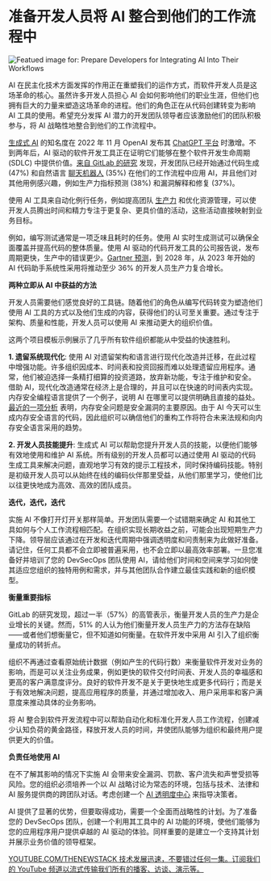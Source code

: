 # 准备开发人员将 AI 整合到他们的工作流程中

![Featued image for: Prepare Developers for Integrating AI Into Their Workflows](https://cdn.thenewstack.io/media/2024/07/752890e3-workflows-1024x576.jpg)

AI 在民主化技术方面发挥的作用正在重塑我们的运作方式，而软件开发人员是这场革命的核心。虽然许多开发人员担心 AI 会如何影响他们的职业生涯，但他们也拥有巨大的力量来塑造这场革命的进程。他们的角色正在从代码创建转变为影响 AI 工具的使用。希望充分发挥 AI 潜力的开发团队领导者应该激励他们的团队积极参与，将 AI 战略性地整合到他们的工作流程中。

[生成式 AI](https://thenewstack.io/ai/) 的知名度在 2022 年 11 月 OpenAI 发布其 [ChatGPT 平台](https://thenewstack.io/chatgpt-smart-but-not-smart-enough/) 时激增。不到两年后，AI 驱动的软件开发工具正在证明它们能够在整个软件开发生命周期 (SDLC) 中提供价值。[来自 GitLab 的研究](https://about.gitlab.com/developer-survey/) 发现，开发团队已经开始通过代码生成 (47%) 和自然语言 [聊天机器人](https://thenewstack.io/beyond-chatbots-how-ai-can-change-frontend-development/) (35%) 在他们的工作流程中应用 AI，并且他们对其他用例感兴趣，例如生产力指标预测 (38%) 和漏洞解释和修复 (37%)。

使用 AI 工具来自动化例行任务，例如提高团队 [生产力](https://thenewstack.io/can-devex-metrics-drive-developer-productivity/) 和优化资源管理，可以使开发人员腾出时间和精力专注于更复杂、更具价值的活动，这些活动直接映射到业务目标。

例如，编写测试通常是一项乏味且耗时的任务。使用 AI 实时生成测试可以确保全面覆盖并提高代码的整体质量。使用 AI 驱动的代码开发工具的公司报告说，发布周期更快，生产中的错误更少。[Gartner 预测](https://www.gartner.com/en/documents/5298563)，到 2028 年，从 2023 年开始的 AI 代码助手系统性采用将推动至少 36% 的开发人员生产力复合增长。

**两种立即从 AI 中获益的方法**

开发人员需要他们感觉良好的工具链。随着他们的角色从编写代码转变为塑造他们使用 AI 工具的方式以及他们生成的内容，获得他们的认可至关重要。通过专注于架构、质量和性能，开发人员可以使用 AI 来推动更大的组织价值。

这两个项目模板示例展示了几乎所有软件组织都能从中受益的快速胜利。

**1. 遗留系统现代化**: 使用 AI 对遗留架构和语言进行现代化改造并迁移，在此过程中增强功能。许多组织因成本、时间表和投资回报而难以处理遗留应用程序。通常，他们被迫选择一条精打细算的投资道路，放弃新功能，专注于维护和安全。
借助 AI，现代化改造通常在经济上是合理的，并且可以在快速的时间表内实现。内存安全编程语言提供了一个例子，说明 AI 在哪里可以提供明确且直接的益处。[最近的一项分析](https://www.horizon3.ai/attack-research/red-team/analysis-of-2023s-known-exploited-vulnerabilities/) 表明，内存安全问题是安全漏洞的主要原因。由于 AI 今天可以生成内存安全语言的代码，因此组织可以确信他们的重构工作将符合未来法规和向内存安全语言采用的趋势。

**2. 开发人员技能提升**: 生成式 AI 可以帮助您提升开发人员的技能，以便他们能够有效地使用和维护 AI 系统。所有级别的开发人员都可以通过使用 AI 驱动的代码生成工具来解决问题，直观地学习有效的提示工程技术，同时保持编码技能。特别是初级开发人员可以从始终在线的编码伙伴那里受益，从他们那里学习，使他们比以往更快地成为高效、高效的团队成员。

**迭代，迭代，迭代**

实施 AI 不像打开灯开关那样简单。开发团队需要一个试错期来确定 AI 和其他工具如何与个人工作流程相匹配。在组织实现长期收益之前，可能会出现短期生产力下降。领导层应该通过在开发和迭代周期中强调透明度和问责制来为此做好准备。
请记住，任何工具都不会立即被普遍采用，也不会立即以最高效率部署。一旦您准备好并培训了您的 DevSecOps 团队使用 AI，请给他们时间和空间来学习如何使其适应您组织的独特用例和需求，并与其他团队合作建立最佳实践和新的组织模型。

**衡量重要指标**

GitLab 的研究发现，超过一半（57%）的高管表示，衡量开发人员的生产力是企业增长的关键。然而，51% 的人认为他们衡量开发人员生产力的方法存在缺陷——或者他们想衡量它，但不知道如何衡量。在软件开发中采用 AI 引入了组织衡量成功的转折点。

组织不再通过查看原始统计数据（例如产生的代码行数）来衡量软件开发对业务的影响，而是可以关注业务成果，例如更快的软件交付时间表、开发人员的幸福感和更高的客户满意度评分。良好的软件开发不是关于更快地生成更多代码行；而是关于有效地解决问题，提高应用程序的质量，并通过增加收入、用户采用率和客户满意度来推动具体的业务影响。

将 AI 整合到软件开发流程中可以帮助自动化和标准化开发人员工作流程，创建减少认知负荷的黄金路径，释放开发人员的时间，并使团队能够为组织和最终用户提供更大的价值。

**负责任地使用 AI**

在不了解其影响的情况下实施 AI 会带来安全漏洞、罚款、客户流失和声誉受损等风险。您的组织必须培养一个以 AI 战略讨论为常态的环境，包括与技术、法律和 AI 服务提供商的跨团队对话。考虑创建一个 [AI 透明度中心](https://about.gitlab.com/ai-transparency-center/) 来指导决策者。

AI 提供了显著的优势，但要取得成功，需要一个全面而战略性的计划。为了准备您的 DevSecOps 团队，创建一个利用其工具中的 AI 功能的环境，使他们能够为您的应用程序用户提供卓越的 AI 驱动的体验。同样重要的是建立一个支持其计划并展示业务价值的领导框架。

[YOUTUBE.COM/THENEWSTACK 技术发展迅速，不要错过任何一集。订阅我们的 YouTube 频道以流式传输我们所有的播客、访谈、演示等。](https://youtube.com/thenewstack?sub_confirmation=1)